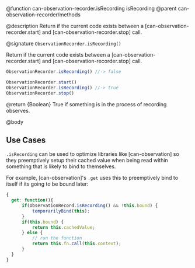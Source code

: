 @function can-observation-recorder.isRecording isRecording
@parent can-observation-recorder/methods

@description Return if the current code exists between a [can-observation-recorder.start]
and [can-observation-recorder.stop] call.

@signature `ObservationRecorder.isRecording()`

Return if the current code exists between a [can-observation-recorder.start]
and [can-observation-recorder.stop] call.

```javascript
ObservationRecorder.isRecording() //-> false

ObservationRecorder.start()
ObservationRecorder.isRecording() //-> true
ObservationRecorder.stop()
```

@return {Boolean} True if something is in the process of recording observes.


@body

## Use Cases

`.isRecording` can be used to optimize libraries like [can-observation] so they preemptively
setup their cached value when being read within something that is likely to bind to themselves.

For example, [can-observation]'s `.get` uses this to preemptively bind to itself if its going to be bound later:

```javascript
{
  get: function(){
      if(ObservationRecord.isRecording() && !this.bound) {
          temporarilyBind(this);
      }
      if(this.bound) {
          return this.cachedValue;
      } else {
          // run the function
          return this.fn.call(this.context);
      }
  }
}
```

